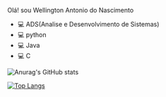 Olá! sou Wellington Antonio do Nascimento


- 💻 ADS(Analise e Desenvolvimento de Sistemas)
- 💻 python 
- 💻 Java
- 💻 C

![Anurag's GitHub stats](https://github-readme-stats.vercel.app/api?username=Wnascimento33&show_icons=true&theme=dark)


[![Top Langs](https://github-readme-stats.vercel.app/api/top-langs/?username=Wnascimento33&layout=default/api?username=Wnascimento33&show_icons=true&theme=dark)](https://github.com/Wnascimento33/github-readme-stats)
